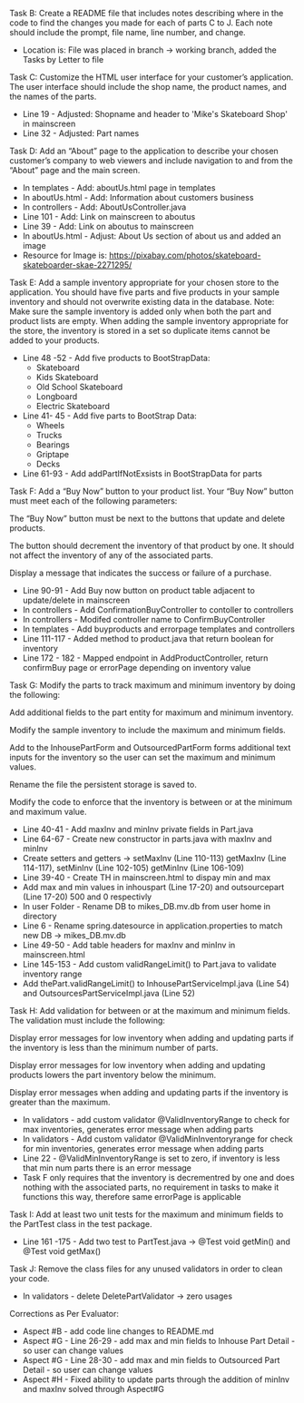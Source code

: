 Task B: Create a README file that includes notes describing where in the code 
to find the changes you made for each of parts C to J. Each note should 
include the prompt, file name, line number, and change.

 - Location is: File was placed in branch -> working branch, added the 
Tasks by Letter to file 

Task C: Customize the HTML user interface for your customer’s application. The 
user interface should include the shop name, the product names, and the 
names of the parts.

 - Line 19 - Adjusted: Shopname and header to 'Mike's Skateboard Shop' in mainscreen
 - Line 32 - Adjusted: Part names

Task D: Add an “About” page to the application to describe your chosen 
customer’s company to web viewers and include navigation to and from the 
“About” page and the main screen.

 - In templates - Add: aboutUs.html page in templates
 - In aboutUs.html - Add: Information about customers business
 - In controllers - Add: AboutUsController.java
 - Line 101 - Add: Link on mainscreen to aboutus
 - Line 39 - Add: Link on aboutus to mainscreen
 - In aboutUs.html - Adjust: About Us section of about us and added an image
 - Resource for Image is: 
https://pixabay.com/photos/skateboard-skateboarder-skae-2271295/
 
Task E: Add a sample inventory appropriate for your chosen store to the 
application. You should have five parts and five products in your sample 
inventory and should not overwrite existing data in the database.
 Note: Make sure the sample inventory is added only when both the part 
and product lists are empty. When adding the sample inventory appropriate 
for the store, the inventory is stored in a set so duplicate items cannot 
be added to your products. 

- Line 48 -52 - Add five products to BootStrapData:
  - Skateboard
  - Kids Skateboard
  - Old School Skateboard
  - Longboard
  - Electric Skateboard
- Line 41- 45 - Add five parts to BootStrap Data:
  - Wheels
  - Trucks
  - Bearings
  - Griptape
  - Decks
- Line 61-93 - Add addPartIfNotExsists in BootStrapData for parts

Task F: Add a “Buy Now” button to your product list. Your “Buy Now” 
button must 
meet each of the following parameters:

The “Buy Now” button must be next to the buttons that update and 
delete products.

The button should decrement the inventory of that product by one. It 
should not affect the inventory of any of the associated parts.

Display a message that indicates the success or failure of a purchase.

  - Line 90-91 - Add Buy now button on product table adjacent to update/delete in mainscreen
  - In controllers - Add ConfirmationBuyController to contoller to controllers
  - In controllers - Modifed controller name to ConfirmBuyController
  - In templates - Add buyproducts and errorpage templates and controllers 
  - Line 111-117 - Added method to product.java that return boolean for inventory
  - Line 172 - 182 - Mapped endpoint in AddProductController, return confirmBuy page or errorPage depending on inventory value

Task G: Modify the parts to track maximum and minimum inventory by doing the 
following:

Add additional fields to the part entity for maximum and minimum 
inventory.

Modify the sample inventory to include the maximum and minimum fields.

Add to the InhousePartForm and OutsourcedPartForm forms additional 
text inputs for the inventory so the user can set the maximum and minimum 
values.

Rename the file the persistent storage is saved to.

Modify the code to enforce that the inventory is between or at the 
minimum and maximum value.

  - Line 40-41 - Add maxInv and minInv private fields in Part.java
  - Line 64-67 - Create new constructor in parts.java with maxInv and minInv
  - Create setters and getters -> setMaxInv (Line 110-113) getMaxInv (Line 114-117), setMinInv (Line 102-105) getMinInv (Line 106-109)
  - Line 39-40 - Create TH in mainscreen.html to dispay min and max
  - Add max and min values in inhouspart (Line 17-20) and outsourcepart (Line 17-20) 500 and 0 respectivly
  - In user Folder - Rename DB to mikes_DB.mv.db from user home in directory
  - Line 6 - Rename spring.datesource in application.properties to match new DB -> mikes_DB.mv.db
  - Line 49-50 - Add table headers for maxInv and minInv in mainscreen.html
  - Line 145-153 - Add custom validRangeLimit() to Part.java to validate inventory range
  - Add thePart.validRangeLimit() to InhousePartServiceImpl.java (Line 54) and OutsourcesPartServiceImpl.java (Line 52)

Task H: Add validation for between or at the maximum and minimum fields. The 
validation must include the following:

Display error messages for low inventory when adding and updating 
parts if the inventory is less than the minimum number of parts.

Display error messages for low inventory when adding and updating 
products lowers the part inventory below the minimum.

Display error messages when adding and updating parts if the inventory 
is greater than the maximum.

  - In validators - add custom validator @ValidInventoryRange to check for max inventories, generates error message when adding parts
  - In validators - Add custom validator @ValidMinInventoryrange for check for min inventories, generates error message when adding parts
  - Line 22 - @ValidMinInventoryRange is set to zero, if inventory is less that min num parts there is an error message
  - Task F only requires that the inventory is decrementred by one and does nothing with the associated parts, no requirement in tasks to make it functions this way, therefore same errorPage is applicable

Task I: Add at least two unit tests for the maximum and minimum fields to 
the PartTest class in the test package.

  - Line 161 -175 - Add two test to PartTest.java -> @Test void getMin() and @Test void getMax()

Task J: Remove the class files for any unused validators in order to clean 
your code.
  - In validators - delete DeletePartValidator -> zero usages


Corrections as Per Evaluator:

  - Aspect #B - add code line changes to README.md
  - Aspect #G - Line 26-29 - add max and min fields to Inhouse Part Detail - so user can change values
  - Aspect #G - Line 28-30 - add max and min fields to Outsourced Part Detail - so user can change values
  - Aspect #H - Fixed ability to update parts through the addition of minInv and maxInv solved through Aspect#G